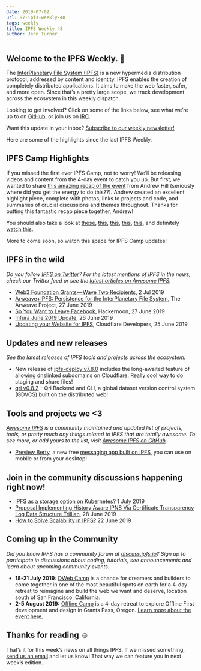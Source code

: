```yaml
---
date: 2019-07-02
url: 97-ipfs-weekly-48
tags: weekly
title: IPFS Weekly 48
author: Jenn Turner
---
```


## Welcome to the IPFS Weekly. 👋

The [InterPlanetary File System (IPFS)](https://ipfs.io/) is a new hypermedia distribution protocol, addressed by content and identity. IPFS enables the creation of completely distributed applications. It aims to make the web faster, safer, and more open. Since that’s a pretty large scope, we track development across the ecosystem in this weekly dispatch.

Looking to get involved? Click on some of the links below, see what we’re up to on [GitHub](https://github.com/ipfs), or join us on [IRC](https://riot.im/app/#/room/#ipfs:matrix.org).

Want this update in your inbox? [Subscribe to our weekly newsletter!](https://tinyletter.com/ipfsnewsletter)

Here are some of the highlights since the last IPFS Weekly.


## IPFS Camp Highlights

If you missed the first ever IPFS Camp, not to worry! We’ll be releasing videos and content from the 4-day event to catch you up. But first, we wanted to share [this amazing recap of the event](https://medium.com/textileio/ipfs-camp-2019-the-highlights-and-takeaways-2b3cb4f42513) from Andrew Hill (seriously where did you get the energy to do this??). Andrew created an excellent highlight piece, complete with photos, links to projects and code, and summaries of crucial discussions and themes throughout. Thanks for putting this fantastic recap piece together, Andrew! 

You should also take a look at [these](https://twitter.com/onion797jp/status/1144730847276412933), [this](https://twitter.com/_alanshaw/status/1145785015357366274?s=20), [this](https://twitter.com/momack28/status/1145621516752699392?s=20), [this](https://twitter.com/satazor/status/1145319379082649601?s=20), [this](https://twitter.com/adria0/status/1144617640440344576?s=20), and definitely [watch this](https://twitter.com/ChrisPacia/status/1144291810874920967?s=20).

More to come soon, so watch this space for IPFS Camp updates!


## IPFS in the wild
*Do you follow [IPFS on Twitter](https://twitter.com/IPFSbot)? For the latest mentions of IPFS in the news, check our Twitter feed or see the [latest articles on Awesome IPFS](https://awesome.ipfs.io/articles/).* 

+ [Web3 Foundation Grants — Wave Two Recipients](https://medium.com/web3foundation/web3-foundation-grants-wave-two-recipients-16d9b996501d), 2 Jul 2019
+ [Arweave+IPFS: Persistence for the InterPlanetary File System](https://medium.com/@arweave/arweave-ipfs-persistence-for-the-interplanetary-file-system-9f12981c36c3?sk=69276dae8cb9a160c426fd277ab7dae7), The Arweave Project, 27 June 2019
+ [So You Want to Leave Facebook](https://hackernoon.com/so-you-want-to-leave-facebook-1ab3603f164a), Hackernoon, 27 June 2019
+ [Infura June 2019 Update](https://blog.infura.io/infura-june-2019-update-9528c388a3b4), 26 June 2019
+ [Updating your Website for IPFS](https://developers.cloudflare.com/distributed-web/ipfs-gateway/updating-for-ipfs/), Cloudflare Developers, 25 June 2019

## Updates and new releases
*See the latest releases of IPFS tools and projects across the ecosystem.*

+ New release of [ipfs-deploy v7.8.0](https://github.com/agentofuser/ipfs-deploy/) includes the long-awaited feature of allowing dnslinked subdomains on Cloudflare. Really cool way to do staging and share files!
+ [qri v0.8.2](https://github.com/qri-io/qri/releases/tag/v0.8.2) – 
Qri Backend and CLI, a global dataset version control system (GDVCS) built on the distributed web!


## Tools and projects we <3
*[Awesome IPFS](https://awesome.ipfs.io/) is a community maintained and updated list of projects, tools, or pretty much any things related to IPFS that are totally awesome. To see more, or add yours to the list, visit [Awesome IPFS on GitHub](https://github.com/ipfs/awesome-ipfs).* 

+ [Preview Berty](https://airtable.com/shrMCOLfOentZZC0V), a new free [messaging app built on IPFS](https://berty.tech/), you can use on mobile or from your desktop!



## Join in the community discussions happening right now!
+ [IPFS as a storage option on Kubernetes?](https://discuss.ipfs.io/t/ipfs-as-a-storage-option-on-kubernetes/4506/3) 1 July 2019
+ [Proposal Implementing History Aware IPNS Via Certificate Transparency Log Data Structure Trillian](https://discuss.ipfs.io/t/implementing-history-aware-ipns-via-certificate-transparency-log-data-structure-trillian/5756), 28 June 2019
+ [How to Solve Scalability in IPFS?](https://discuss.ipfs.io/t/how-to-solve-scalability-in-ipfs/5712) 22 June 2019

 
## Coming up in the Community
*Did you know IPFS has a community forum at [discuss.ipfs.io](https://discuss.ipfs.io/)? Sign up to participate in discussions about coding, tutorials, see announcements and learn about upcoming community events.*


+ **18-21 July 2019:** [DWeb Camp](https://dwebcamp.org/) is a chance for dreamers and builders to come together in one of the most beautiful spots on earth for a 4-day retreat to reimagine and build the web we want and deserve, location south of San Francisco, California.
+ **2-5 August 2019:** [Offline Camp](http://offlinefirst.org/camp/) is a 4-day retreat to explore Offline First development and design in Grants Pass, Oregon. [Learn more about the event here.](https://medium.com/offline-camp/announcing-offline-camp-v5-eb9111fdcc94)


## Thanks for reading ☺️

That’s it for this week’s news on all things IPFS. If we missed something, [send us an email](mailto:newsletter@ipfs.io) and let us know! That way we can feature you in next week’s edition. 
